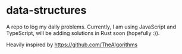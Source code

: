 # data-structures
A repo to log my daily problems. 
Currently, I am using JavaScript and TypeScript, will be adding solutions in Rust soon (hopefully :)).


Heavily inspired by https://github.com/TheAlgorithms
